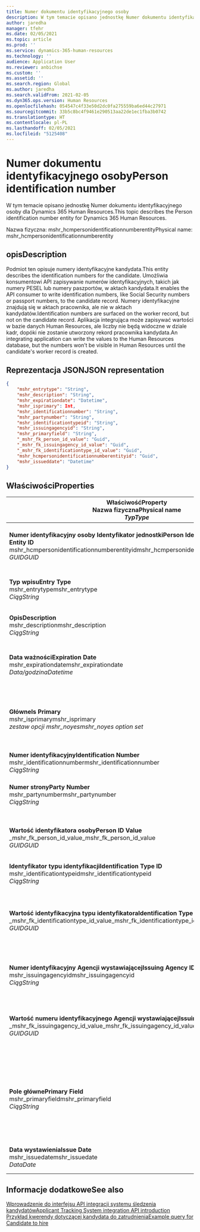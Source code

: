 ```yaml
---
title: Numer dokumentu identyfikacyjnego osoby
description: W tym temacie opisano jednostkę Numer dokumentu identyfikacyjnego osoby dla Dynamics 365 Human Resources.
author: jaredha
manager: tfehr
ms.date: 02/05/2021
ms.topic: article
ms.prod: ''
ms.service: dynamics-365-human-resources
ms.technology: ''
audience: Application User
ms.reviewer: anbichse
ms.custom: ''
ms.assetid: ''
ms.search.region: Global
ms.author: jaredha
ms.search.validFrom: 2021-02-05
ms.dyn365.ops.version: Human Resources
ms.openlocfilehash: 054547c4f33e50d2dc0fa275559ba6ed44c27971
ms.sourcegitcommit: 33b5c8bc4f9461e290513aa22de1ec1fba3b0742
ms.translationtype: HT
ms.contentlocale: pl-PL
ms.lasthandoff: 02/05/2021
ms.locfileid: "5125408"
---
```

# <a name="person-identification-number"></a><span data-ttu-id="e4f9b-103">Numer dokumentu identyfikacyjnego osoby</span><span class="sxs-lookup"><span data-stu-id="e4f9b-103">Person identification number</span></span>

<span data-ttu-id="e4f9b-104">W tym temacie opisano jednostkę Numer dokumentu identyfikacyjnego osoby dla Dynamics 365 Human Resources.</span><span class="sxs-lookup"><span data-stu-id="e4f9b-104">This topic describes the Person identification number entity for Dynamics 365 Human Resources.</span></span>

<span data-ttu-id="e4f9b-105">Nazwa fizyczna: mshr_hcmpersonidentificationnumberentity</span><span class="sxs-lookup"><span data-stu-id="e4f9b-105">Physical name: mshr_hcmpersonidentificationnumberentity</span></span>

## <a name="description"></a><span data-ttu-id="e4f9b-106">opis</span><span class="sxs-lookup"><span data-stu-id="e4f9b-106">Description</span></span>

<span data-ttu-id="e4f9b-107">Podmiot ten opisuje numery identyfikacyjne kandydata.</span><span class="sxs-lookup"><span data-stu-id="e4f9b-107">This entity describes the identification numbers for the candidate.</span></span> <span data-ttu-id="e4f9b-108">Umożliwia konsumentowi API zapisywanie numerów identyfikacyjnych, takich jak numery PESEL lub numery paszportów, w aktach kandydata.</span><span class="sxs-lookup"><span data-stu-id="e4f9b-108">It enables the API consumer to write identification numbers, like Social Security numbers or passport numbers, to the candidate record.</span></span> <span data-ttu-id="e4f9b-109">Numery identyfikacyjne znajdują się w aktach pracownika, ale nie w aktach kandydatów.</span><span class="sxs-lookup"><span data-stu-id="e4f9b-109">Identification numbers are surfaced on the worker record, but not on the candidate record.</span></span> <span data-ttu-id="e4f9b-110">Aplikacja integrująca może zapisywać wartości w bazie danych Human Resources, ale liczby nie będą widoczne w dziale kadr, dopóki nie zostanie utworzony rekord pracownika kandydata.</span><span class="sxs-lookup"><span data-stu-id="e4f9b-110">An integrating application can write the values to the Human Resources database, but the numbers won’t be visible in Human Resources until the candidate's worker record is created.</span></span>

## <a name="json-representation"></a><span data-ttu-id="e4f9b-111">Reprezentacja JSON</span><span class="sxs-lookup"><span data-stu-id="e4f9b-111">JSON representation</span></span>

```json
{
    "mshr_entrytype": "String",
    "mshr_description": "String",
    "mshr_expirationdate": "Datetime",
    "mshr_isprimary": Int,
    "mshr_identificationnumber": "String",
    "mshr_partynumber": "String",
    "mshr_identificationtypeid": "String",
    "mshr_issuingagencyid": "String",
    "mshr_primaryfield": "String",
    "_mshr_fk_person_id_value": "Guid",
    "_mshr_fk_issuingagency_id_value": "Guid",
    "_mshr_fk_identificationtype_id_value": "Guid",
    "mshr_hcmpersonidentificationnumberentityid": "Guid",
    "mshr_issueddate": "Datetime"
}
```

## <a name="properties"></a><span data-ttu-id="e4f9b-112">Właściwości</span><span class="sxs-lookup"><span data-stu-id="e4f9b-112">Properties</span></span>

| <span data-ttu-id="e4f9b-113">Właściwość</span><span class="sxs-lookup"><span data-stu-id="e4f9b-113">Property</span></span><br><span data-ttu-id="e4f9b-114">**Nazwa fizyczna**</span><span class="sxs-lookup"><span data-stu-id="e4f9b-114">**Physical name**</span></span><br><span data-ttu-id="e4f9b-115">**_Typ_**</span><span class="sxs-lookup"><span data-stu-id="e4f9b-115">**_Type_**</span></span> | <span data-ttu-id="e4f9b-116">Użycie</span><span class="sxs-lookup"><span data-stu-id="e4f9b-116">Use</span></span> | <span data-ttu-id="e4f9b-117">opis</span><span class="sxs-lookup"><span data-stu-id="e4f9b-117">Description</span></span> |
| --- | --- | --- |
| <span data-ttu-id="e4f9b-118">**Numer identyfikacyjny osoby Identyfikator jednostki**</span><span class="sxs-lookup"><span data-stu-id="e4f9b-118">**Person Identification Number Entity ID**</span></span><br><span data-ttu-id="e4f9b-119">mshr_hcmpersonidentificationnumberentityid</span><span class="sxs-lookup"><span data-stu-id="e4f9b-119">mshr_hcmpersonidentificationnumberentityid</span></span><br><span data-ttu-id="e4f9b-120">*GUID*</span><span class="sxs-lookup"><span data-stu-id="e4f9b-120">*GUID*</span></span> | <span data-ttu-id="e4f9b-121">Tylko do odczytu</span><span class="sxs-lookup"><span data-stu-id="e4f9b-121">Read-only</span></span><br><span data-ttu-id="e4f9b-122">Potrzebne</span><span class="sxs-lookup"><span data-stu-id="e4f9b-122">Required</span></span><br><span data-ttu-id="e4f9b-123">Wygenerowany przez system</span><span class="sxs-lookup"><span data-stu-id="e4f9b-123">System-generated</span></span> | <span data-ttu-id="e4f9b-124">Niepowtarzalny identyfikator podstawowy dla rekordu numeru identyfikacyjnego osoby.</span><span class="sxs-lookup"><span data-stu-id="e4f9b-124">Unique primary identifier for the person identification number record.</span></span> |
| <span data-ttu-id="e4f9b-125">**Typ wpisu**</span><span class="sxs-lookup"><span data-stu-id="e4f9b-125">**Entry Type**</span></span><br><span data-ttu-id="e4f9b-126">mshr_entrytype</span><span class="sxs-lookup"><span data-stu-id="e4f9b-126">mshr_entrytype</span></span><br><span data-ttu-id="e4f9b-127">*Ciąg*</span><span class="sxs-lookup"><span data-stu-id="e4f9b-127">*String*</span></span> | <span data-ttu-id="e4f9b-128">Czytaj-zapisz</span><span class="sxs-lookup"><span data-stu-id="e4f9b-128">Read-write</span></span><br><span data-ttu-id="e4f9b-129">Opcjonalny</span><span class="sxs-lookup"><span data-stu-id="e4f9b-129">Optional</span></span> | <span data-ttu-id="e4f9b-130">Dowolna wartość wskazująca rodzaj wpisu numeru identyfikacyjnego.</span><span class="sxs-lookup"><span data-stu-id="e4f9b-130">Free value to reference the type of entry for the identification number.</span></span> |
| <span data-ttu-id="e4f9b-131">**Opis**</span><span class="sxs-lookup"><span data-stu-id="e4f9b-131">**Description**</span></span><br><span data-ttu-id="e4f9b-132">mshr_description</span><span class="sxs-lookup"><span data-stu-id="e4f9b-132">mshr_description</span></span><br><span data-ttu-id="e4f9b-133">*Ciąg*</span><span class="sxs-lookup"><span data-stu-id="e4f9b-133">*String*</span></span> | <span data-ttu-id="e4f9b-134">Czytaj-zapisz</span><span class="sxs-lookup"><span data-stu-id="e4f9b-134">Read-write</span></span><br><span data-ttu-id="e4f9b-135">Opcjonalny</span><span class="sxs-lookup"><span data-stu-id="e4f9b-135">Optional</span></span> | <span data-ttu-id="e4f9b-136">Opis numeru identyfikacyjnego.</span><span class="sxs-lookup"><span data-stu-id="e4f9b-136">The description of the identification number.</span></span> |
| <span data-ttu-id="e4f9b-137">**Data ważności**</span><span class="sxs-lookup"><span data-stu-id="e4f9b-137">**Expiration Date**</span></span><br><span data-ttu-id="e4f9b-138">mshr_expirationdate</span><span class="sxs-lookup"><span data-stu-id="e4f9b-138">mshr_expirationdate</span></span><br><span data-ttu-id="e4f9b-139">*Data/godzina*</span><span class="sxs-lookup"><span data-stu-id="e4f9b-139">*Datetime*</span></span> | <span data-ttu-id="e4f9b-140">Czytaj-zapisz</span><span class="sxs-lookup"><span data-stu-id="e4f9b-140">Read-write</span></span><br><span data-ttu-id="e4f9b-141">Opcjonalny</span><span class="sxs-lookup"><span data-stu-id="e4f9b-141">Optional</span></span> | <span data-ttu-id="e4f9b-142">Data wygaśnięcia numeru identyfikacyjnego lub skojarzonego dokumentu.</span><span class="sxs-lookup"><span data-stu-id="e4f9b-142">The date on which the identification number or associated document expires.</span></span> |
| <span data-ttu-id="e4f9b-143">**Główne**</span><span class="sxs-lookup"><span data-stu-id="e4f9b-143">**Is Primary**</span></span><br><span data-ttu-id="e4f9b-144">mshr_isprimary</span><span class="sxs-lookup"><span data-stu-id="e4f9b-144">mshr_isprimary</span></span><br><span data-ttu-id="e4f9b-145">*zestaw opcji mshr_noyes*</span><span class="sxs-lookup"><span data-stu-id="e4f9b-145">*mshr_noyes option set*</span></span> | <span data-ttu-id="e4f9b-146">Czytaj-zapisz</span><span class="sxs-lookup"><span data-stu-id="e4f9b-146">Read-write</span></span><br><span data-ttu-id="e4f9b-147">Opcjonalny</span><span class="sxs-lookup"><span data-stu-id="e4f9b-147">Optional</span></span> | <span data-ttu-id="e4f9b-148">Określa, czy numer identyfikacyjny jest podstawowym rekordem osoby dla tego typu identyfikacji.</span><span class="sxs-lookup"><span data-stu-id="e4f9b-148">Defines whether the identification number is the primary record for the person for this identification type.</span></span> |
| <span data-ttu-id="e4f9b-149">**Numer identyfikacyjny**</span><span class="sxs-lookup"><span data-stu-id="e4f9b-149">**Identification Number**</span></span><br><span data-ttu-id="e4f9b-150">mshr_identificationnumber</span><span class="sxs-lookup"><span data-stu-id="e4f9b-150">mshr_identificationnumber</span></span><br><span data-ttu-id="e4f9b-151">*Ciąg*</span><span class="sxs-lookup"><span data-stu-id="e4f9b-151">*String*</span></span> | <span data-ttu-id="e4f9b-152">Czytaj-zapisz</span><span class="sxs-lookup"><span data-stu-id="e4f9b-152">Read-write</span></span><br><span data-ttu-id="e4f9b-153">Potrzebne</span><span class="sxs-lookup"><span data-stu-id="e4f9b-153">Required</span></span> | <span data-ttu-id="e4f9b-154">Numer identyfikacyjny.</span><span class="sxs-lookup"><span data-stu-id="e4f9b-154">The identification number.</span></span> |
| <span data-ttu-id="e4f9b-155">**Numer strony**</span><span class="sxs-lookup"><span data-stu-id="e4f9b-155">**Party Number**</span></span><br><span data-ttu-id="e4f9b-156">mshr_partynumber</span><span class="sxs-lookup"><span data-stu-id="e4f9b-156">mshr_partynumber</span></span><br><span data-ttu-id="e4f9b-157">*Ciąg*</span><span class="sxs-lookup"><span data-stu-id="e4f9b-157">*String*</span></span> | <span data-ttu-id="e4f9b-158">Czytaj-zapisz</span><span class="sxs-lookup"><span data-stu-id="e4f9b-158">Read-write</span></span><br><span data-ttu-id="e4f9b-159">Potrzebne</span><span class="sxs-lookup"><span data-stu-id="e4f9b-159">Required</span></span> | <span data-ttu-id="e4f9b-160">Identyfikator strony (osoby) posiadającej numer identyfikacyjny.</span><span class="sxs-lookup"><span data-stu-id="e4f9b-160">The identifier of the party (person) owning the identification number.</span></span> |
| <span data-ttu-id="e4f9b-161">**Wartość identyfikatora osoby**</span><span class="sxs-lookup"><span data-stu-id="e4f9b-161">**Person ID Value**</span></span><br><span data-ttu-id="e4f9b-162">_mshr_fk_person_id_value</span><span class="sxs-lookup"><span data-stu-id="e4f9b-162">_mshr_fk_person_id_value</span></span><br><span data-ttu-id="e4f9b-163">*GUID*</span><span class="sxs-lookup"><span data-stu-id="e4f9b-163">*GUID*</span></span> | <span data-ttu-id="e4f9b-164">Tylko do odczytu</span><span class="sxs-lookup"><span data-stu-id="e4f9b-164">Read-only</span></span><br><span data-ttu-id="e4f9b-165">Potrzebne</span><span class="sxs-lookup"><span data-stu-id="e4f9b-165">Required</span></span><br><span data-ttu-id="e4f9b-166">Klucz obcy: mshr_dirpersonentityid jednostki mshr_dirpersonentity</span><span class="sxs-lookup"><span data-stu-id="e4f9b-166">Foreign key: mshr_dirpersonentityid of mshr_dirpersonentity entity</span></span> | <span data-ttu-id="e4f9b-167">Unikalny identyfikator strony (osoby).</span><span class="sxs-lookup"><span data-stu-id="e4f9b-167">The unique identifier of the party (person).</span></span> |
| <span data-ttu-id="e4f9b-168">**Identyfikator typu identyfikacji**</span><span class="sxs-lookup"><span data-stu-id="e4f9b-168">**Identification Type ID**</span></span><br><span data-ttu-id="e4f9b-169">mshr_identificationtypeid</span><span class="sxs-lookup"><span data-stu-id="e4f9b-169">mshr_identificationtypeid</span></span><br><span data-ttu-id="e4f9b-170">*Ciąg*</span><span class="sxs-lookup"><span data-stu-id="e4f9b-170">*String*</span></span> | <span data-ttu-id="e4f9b-171">Czytaj-zapisz</span><span class="sxs-lookup"><span data-stu-id="e4f9b-171">Read-write</span></span><br><span data-ttu-id="e4f9b-172">Potrzebne</span><span class="sxs-lookup"><span data-stu-id="e4f9b-172">Required</span></span> | <span data-ttu-id="e4f9b-173">Rodzaj numeru identyfikacyjnego.</span><span class="sxs-lookup"><span data-stu-id="e4f9b-173">The type of identification number.</span></span> |
| <span data-ttu-id="e4f9b-174">**Wartość identyfikacyjna typu identyfikatora**</span><span class="sxs-lookup"><span data-stu-id="e4f9b-174">**Identification Type ID Value**</span></span><br><span data-ttu-id="e4f9b-175">_mshr_fk_identificationtype_id_value</span><span class="sxs-lookup"><span data-stu-id="e4f9b-175">_mshr_fk_identificationtype_id_value</span></span><br><span data-ttu-id="e4f9b-176">*GUID*</span><span class="sxs-lookup"><span data-stu-id="e4f9b-176">*GUID*</span></span> | <span data-ttu-id="e4f9b-177">Tylko do odczytu</span><span class="sxs-lookup"><span data-stu-id="e4f9b-177">Read-only</span></span><br><span data-ttu-id="e4f9b-178">Potrzebne</span><span class="sxs-lookup"><span data-stu-id="e4f9b-178">Required</span></span><br><span data-ttu-id="e4f9b-179">Klucz obcy: mshr_hcmidentificationtypeentityid jednostki mshr_hcmidentificationtypeentity</span><span class="sxs-lookup"><span data-stu-id="e4f9b-179">Foreign key: mshr_hcmidentificationtypeentityid of mshr_hcmidentificationtypeentity entity</span></span> | <span data-ttu-id="e4f9b-180">Wygenerowany przez system unikalny identyfikator dla typu identyfikacji.</span><span class="sxs-lookup"><span data-stu-id="e4f9b-180">System-generated unique identifier of the identification type.</span></span> |
| <span data-ttu-id="e4f9b-181">**Numer identyfikacyjny Agencji wystawiającej**</span><span class="sxs-lookup"><span data-stu-id="e4f9b-181">**Issuing Agency ID**</span></span><br><span data-ttu-id="e4f9b-182">mshr_issuingagencyid</span><span class="sxs-lookup"><span data-stu-id="e4f9b-182">mshr_issuingagencyid</span></span><br><span data-ttu-id="e4f9b-183">*Ciąg*</span><span class="sxs-lookup"><span data-stu-id="e4f9b-183">*String*</span></span> | <span data-ttu-id="e4f9b-184">Czytaj-zapisz</span><span class="sxs-lookup"><span data-stu-id="e4f9b-184">Read-write</span></span><br><span data-ttu-id="e4f9b-185">Opcjonalny</span><span class="sxs-lookup"><span data-stu-id="e4f9b-185">Optional</span></span> | <span data-ttu-id="e4f9b-186">Agencja lub organizacja wystawiające numer identyfikacyjny.</span><span class="sxs-lookup"><span data-stu-id="e4f9b-186">The agency or organization issuing the identification number.</span></span> |
| <span data-ttu-id="e4f9b-187">**Wartość numeru identyfikacyjnego Agencji wystawiającej**</span><span class="sxs-lookup"><span data-stu-id="e4f9b-187">**Issuing Agency ID Value**</span></span><br><span data-ttu-id="e4f9b-188">_mshr_fk_issuingagency_id_value</span><span class="sxs-lookup"><span data-stu-id="e4f9b-188">_mshr_fk_issuingagency_id_value</span></span><br><span data-ttu-id="e4f9b-189">*GUID*</span><span class="sxs-lookup"><span data-stu-id="e4f9b-189">*GUID*</span></span> | <span data-ttu-id="e4f9b-190">Tylko do odczytu</span><span class="sxs-lookup"><span data-stu-id="e4f9b-190">Read-only</span></span><br><span data-ttu-id="e4f9b-191">Opcjonalny</span><span class="sxs-lookup"><span data-stu-id="e4f9b-191">Optional</span></span><br><span data-ttu-id="e4f9b-192">Klucz obcy: mshr_hcmissuingagencyentityid jednostki mshr_hcmissuingagencyentity</span><span class="sxs-lookup"><span data-stu-id="e4f9b-192">Foreign key: mshr_hcmissuingagencyentityid of mshr_hcmissuingagencyentity entity</span></span> | <span data-ttu-id="e4f9b-193">Wygenerowany przez system niepowtarzalny identyfikator agencji wydającej numer identyfikacyjny.</span><span class="sxs-lookup"><span data-stu-id="e4f9b-193">System-generated unique identifier of the agency issuing the identification number.</span></span> |
| <span data-ttu-id="e4f9b-194">**Pole główne**</span><span class="sxs-lookup"><span data-stu-id="e4f9b-194">**Primary Field**</span></span><br><span data-ttu-id="e4f9b-195">mshr_primaryfield</span><span class="sxs-lookup"><span data-stu-id="e4f9b-195">mshr_primaryfield</span></span><br><span data-ttu-id="e4f9b-196">*Ciąg*</span><span class="sxs-lookup"><span data-stu-id="e4f9b-196">*String*</span></span> | <span data-ttu-id="e4f9b-197">Tylko do odczytu</span><span class="sxs-lookup"><span data-stu-id="e4f9b-197">Read-only</span></span><br><span data-ttu-id="e4f9b-198">Potrzebne</span><span class="sxs-lookup"><span data-stu-id="e4f9b-198">Required</span></span> | <span data-ttu-id="e4f9b-199">Pole, które ma być używane jako identyfikator rekordu encji.</span><span class="sxs-lookup"><span data-stu-id="e4f9b-199">Field to be used as an identifier of the entity record.</span></span> <span data-ttu-id="e4f9b-200">Połączenie numeru strony, identyfikatora typu identyfikatora i numeru identyfikacyjnego.</span><span class="sxs-lookup"><span data-stu-id="e4f9b-200">Combination of party number, identification type ID, and identification number.</span></span> |
| <span data-ttu-id="e4f9b-201">**Data wystawienia**</span><span class="sxs-lookup"><span data-stu-id="e4f9b-201">**Issue Date**</span></span><br><span data-ttu-id="e4f9b-202">mshr_issuedate</span><span class="sxs-lookup"><span data-stu-id="e4f9b-202">mshr_issuedate</span></span><br><span data-ttu-id="e4f9b-203">*Data*</span><span class="sxs-lookup"><span data-stu-id="e4f9b-203">*Date*</span></span> | <span data-ttu-id="e4f9b-204">Czytaj-zapisz</span><span class="sxs-lookup"><span data-stu-id="e4f9b-204">Read-write</span></span><br><span data-ttu-id="e4f9b-205">Opcjonalny</span><span class="sxs-lookup"><span data-stu-id="e4f9b-205">Optional</span></span> | <span data-ttu-id="e4f9b-206">Data nadania numeru identyfikacyjnego.</span><span class="sxs-lookup"><span data-stu-id="e4f9b-206">The date the identification number was issued.</span></span> |

## <a name="see-also"></a><span data-ttu-id="e4f9b-207">Informacje dodatkowe</span><span class="sxs-lookup"><span data-stu-id="e4f9b-207">See also</span></span>

[<span data-ttu-id="e4f9b-208">Wprowadzenie do interfejsu API integracji systemu śledzenia kandydatów</span><span class="sxs-lookup"><span data-stu-id="e4f9b-208">Applicant Tracking System integration API introduction</span></span>](hr-admin-integration-ats-api-introduction.md)<br>
[<span data-ttu-id="e4f9b-209">Przykład kwerendy dotyczącej kandydata do zatrudnienia</span><span class="sxs-lookup"><span data-stu-id="e4f9b-209">Example query for Candidate to hire</span></span>](hr-admin-integration-ats-api-candidate-to-hire-example-query.md)

